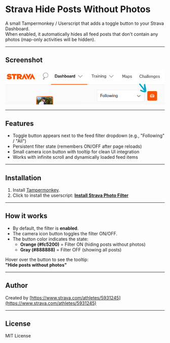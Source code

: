 # Strava Hide Posts Without Photos

A small Tampermonkey / Userscript that adds a toggle button to your Strava Dashboard.  
When enabled, it automatically hides all feed posts that don't contain any photos (map-only activities will be hidden).

---

## Screenshot

![Screenshot](./Screenshot.png)

---

## Features

- Toggle button appears next to the feed filter dropdown (e.g., "Following" / "All")
- Persistent filter state (remembers ON/OFF after page reloads)
- Small camera icon button with tooltip for clean UI integration
- Works with infinite scroll and dynamically loaded feed items

---

## Installation

1. Install [Tampermonkey](https://www.tampermonkey.net/).
2. Click to install the userscript: [**Install Strava Photo Filter**](https://raw.githubusercontent.com/rrokot/strava-hide-posts-without-photos/main/strava-photo-filter-toggle.user.js)


---

## How it works

- By default, the filter is **enabled**.
- The camera icon button toggles the filter ON/OFF.
- The button color indicates the state:
  - **Orange (#fc5200)** = Filter ON (hiding posts without photos)
  - **Gray (#888888)** = Filter OFF (showing all posts)

Hover over the button to see the tooltip:  
**"Hide posts without photos"**

---

## Author

Created by [https://www.strava.com/athletes/5931245](https://www.strava.com/athletes/5931245)

---

## License

MIT License

